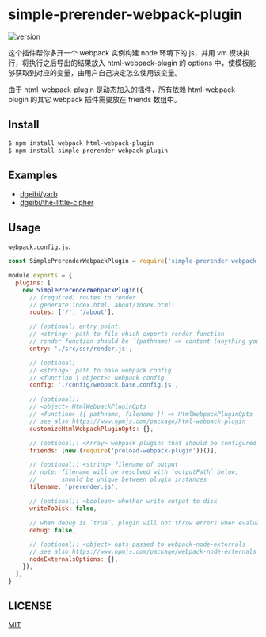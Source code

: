 # simple-prerender-webpack-plugin

[![version][version-badge]][package]

这个插件帮你多开一个 webpack 实例构建 node 环境下的 js，并用 vm 模块执行，将执行之后导出的结果放入 html-webpack-plugin 的 options 中，使模板能够获取到对应的变量，由用户自己决定怎么使用该变量。

由于 html-webpack-plugin 是动态加入的插件，所有依赖 html-webpack-plugin 的其它 webpack 插件需要放在 friends 数组中。

## Install

```sh
$ npm install webpack html-webpack-plugin
$ npm install simple-prerender-webpack-plugin
```

## Examples

* [dgeibi/yarb](https://github.com/dgeibi/yarb)
* [dgeibi/the-little-cipher](https://github.com/dgeibi/the-little-cipher)

## Usage

`webpack.config.js`:

```js
const SimplePrerenderWebpackPlugin = require('simple-prerender-webpack-plugin')

module.exports = {
  plugins: [
    new SimplePrerenderWebpackPlugin({
      // (required) routes to render
      // generate index.html, about/index.html:
      routes: ['/', '/about'],

      // (optional) entry point:
      // <string>: path to file which exports render function
      // render function should be `(pathname) => content (anything you like)`. the content will be assigned to `htmlWebpackPlugin.prerendered`
      entry: './src/ssr/render.js',

      // (optional)
      // <string>: path to base webpack config
      // <function | object>: webpack config
      config: './config/webpack.base.config.js',

      // (optional):
      // <object> HtmlWebpackPluginOpts
      // <function> ({ pathname, filename }) => HtmlWebpackPluginOpts
      // see also https://www.npmjs.com/package/html-webpack-plugin
      customizeHtmlWebpackPluginOpts: {},

      // (optional): <Array> webpack plugins that should be configured after HtmlWebpackPlugin
      friends: [new (require('preload-webpack-plugin'))()],

      // (optional): <string> filename of output
      // note: filename will be resolved with `outputPath` below,
      //       should be unique between plugin instances
      filename: 'prerender.js',

      // (optional): <boolean> whether write output to disk
      writeToDisk: false,

      // when debug is `true`, plugin will not throw errors when evaluating.
      debug: false,

      // (optional): <object> opts passed to webpack-node-externals
      // see also https://www.npmjs.com/package/webpack-node-externals
      nodeExternalsOptions: {},
    }),
  ],
}
```

## LICENSE

[MIT](LICENSE)

[version-badge]: https://img.shields.io/npm/v/simple-prerender-webpack-plugin.svg
[package]: https://www.npmjs.com/package/simple-prerender-webpack-plugin
